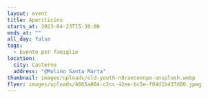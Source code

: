 ```yaml
---
layout: event
title: Aperiticino
starts_at: 2023-04-23T15:30:00
ends_at: ""
all_day: false
tags:
  - Evento per famiglie
location:
  city: Casterno
  address: "@Molino Santa Marta"
thumbnail: images/uploads/old-youth-n8raeceenpo-unsplash.webp
flyer: images/uploads/4665a804-c2cc-42ee-bc5e-f04d1b437d80.jpeg
---
```

